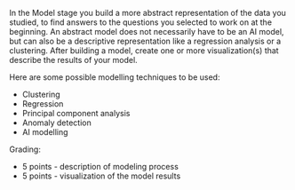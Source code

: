 In the Model stage you build a more abstract representation of the data you studied, to find answers to the questions you selected to work on at the beginning. An abstract model does not necessarily have to be an AI model, but can also be a descriptive representation like a regression analysis or a clustering. After building a model, create one or more visualization(s) that describe the results of your model. 

Here are some possible modelling techniques to be used:
- Clustering
- Regression
- Principal component analysis
- Anomaly detection
- AI modelling

Grading:
- 5 points - description of modeling process
- 5 points - visualization of the model results
